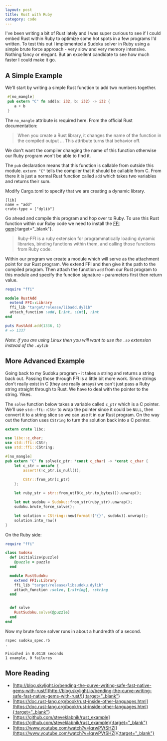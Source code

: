 ```yaml
---
layout: post
title: Rust with Ruby
category: code
---
```


I've been writing a bit of Rust lately and I was super curious to see if I could
embed Rust within Ruby to optimize some hot spots in a few programs I'd written.
To test this out I implemented a Sudoku solver in Ruby using a simple brute
force approach - very slow and very memory intensive. Nothing fancy or elegant.
But an excellent candidate to see how much faster I could make it go.

## A Simple Example

We'll start by writing a simple Rust function to add two numbers together.

~~~ rust
 #[no_mangle]
 pub extern "C" fn add(a: i32, b: i32) -> i32 {
    a + b
 }
~~~

The `no_mangle` attribute is required here. From the official Rust
documentation:

> When you create a Rust library, it changes the name of the function in the
> compiled output ... This attribute turns that behavior off.

We don't want the compiler changing the name of this function otherwise our
Ruby program won't be able to find it.

The `pub` declaration means that this function is callable from outside this
module. `extern "C"` tells the compiler that it should be callable from C. From
there it is just a normal Rust function called `add` which takes two variables
and returns their sum.

Modify Cargo.toml to specify that we are creating a dynamic library.

~~~
[lib]
name = "add"
crate-type = ["dylib"]
~~~

Go ahead and compile this program and hop over to Ruby. To use this Rust
function within our Ruby code we need to install the [FFI
gem](https://github.com/ffi/ffi){:target="_blank"}.

> Ruby-FFI is a ruby extension for programmatically loading dynamic libraries,
> binding functions within them, and calling those functions from Ruby code.

Within our program we create a module which will serve as the attachment point
for our Rust program. We extend FFI and then give it the path to the compiled
program. Then attach the function `add` from our Rust program to this module
and specify the function signature - parameters first then return value.

~~~ ruby
require "ffi"

module RustAdd
  extend FFI::Library
  ffi_lib "target/release/libadd.dylib"
  attach_function :add, [:int, :int], :int 
end

puts RustAdd.add(1336, 1)
# => 1337
~~~

_Note: if you are using Linux then you will want to use the `.so` extension
instead of the `.dylib`_

## More Advanced Example
Going back to my Sudoku program - it takes a string and returns a string back
out. Passing those through FFI is a little bit more work. Since strings don't
really exist in C (they are really arrays) we can't just pass a Ruby string
straight through to Rust. We have to deal with the pointer to the string. Yikes. 

The `solve` function below takes a variable called `c_ptr` which is a C pointer.
We'll use `std::ffi::CStr` to wrap the pointer since it could be `NULL`, then
convert it to a string slice so we can use it in our Rust program. On the way
out the function uses `CString` to turn the solution back into a C pointer.

~~~ rust
extern crate libc;

use libc::c_char;
use std::ffi::CStr;
use std::ffi::CString;

#[no_mangle]
pub extern "C" fn solve(c_ptr: *const c_char) -> *const c_char {
    let c_str = unsafe {
        assert!(!c_ptr.is_null());

        CStr::from_ptr(c_ptr)
    };

    let ruby_str = str::from_utf8(c_str.to_bytes()).unwrap();

    let mut sudoku = Sudoku::from_str(ruby_str).unwrap();
    sudoku.brute_force_solve();

    let solution = CString::new(format!("{}", sudoku)).unwrap();
    solution.into_raw()
}
~~~

On the Ruby side:

~~~ ruby
require "ffi"

class Sudoku
  def initialize(puzzle)
    @puzzle = puzzle
  end

  module RustSudoku
    extend FFI::Library
    ffi_lib "target/release/libsudoku.dylib"
    attach_function :solve, [:string], :string
  end


  def solve
    RustSudoku.solve(@puzzle)
  end
end
~~~

Now my brute force solver runs in about a hundredth of a second. 

~~~
rspec sudoku_spec.rb
.

Finished in 0.0118 seconds
1 example, 0 failures
~~~


## More Reading
* [http://blog.skylight.io/bending-the-curve-writing-safe-fast-native-gems-with-rust/](http://blog.skylight.io/bending-the-curve-writing-safe-fast-native-gems-with-rust/){:target="_blank"}
* [https://doc.rust-lang.org/book/rust-inside-other-languages.html](https://doc.rust-lang.org/book/rust-inside-other-languages.html){:target="_blank"}
* [https://github.com/steveklabnik/rust_example](https://github.com/steveklabnik/rust_example){:target="_blank"}
* [https://www.youtube.com/watch?v=IqrwPVtSHZI](https://www.youtube.com/watch?v=IqrwPVtSHZI){:target="_blank"}
